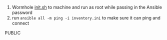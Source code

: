 1. Wormhole [init.sh](./init.sh) to machine and run as root while passing in the Ansible password
2. run `ansible all -m ping -i inventory.ini` to make sure it can ping and connect


PUBLIC